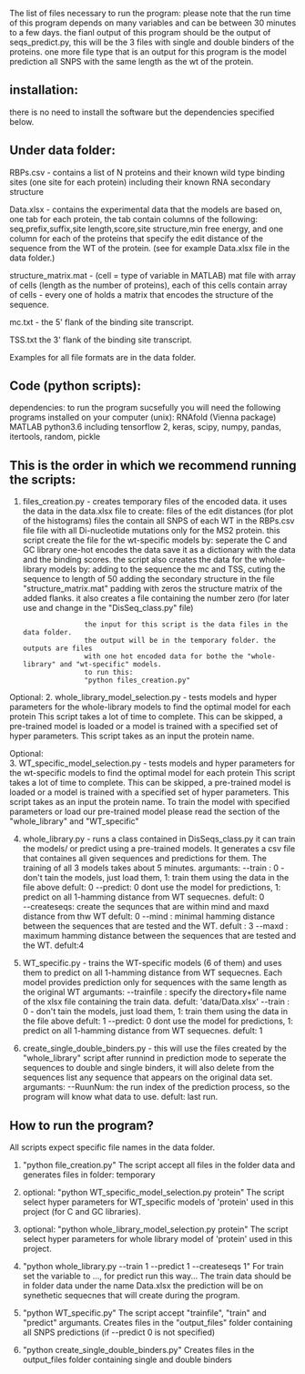 The list of files necessary to run the program:
please note that the run time of this program depends on many variables
and can be between 30 minutes to a few days.
the fianl output of this program should be the output of seqs_predict.py,
this will be the 3 files with single and double binders of the proteins.
one more file type that is an output for this program is the model prediction
all SNPS with the same length as the wt of the protein.

installation:
------------
there is no need to install the software but the dependencies specified below.

Under data folder:
------------
RBPs.csv -
	contains a list of N proteins and their known wild type binding sites
	(one site for each protein) including their known RNA secondary structure

Data.xlsx - 
	contains the experimental data that the models are based on,
	one tab for each protein, the tab contain columns of the following:
		seq,prefix,suffix,site length,score,site structure,min free energy,
		and one column for each of the proteins that specify the edit distance
		of the sequence from the WT of the protein. 
		(see for example Data.xlsx file in the data folder.) 

structure_matrix.mat -
	(cell = type of variable in MATLAB)
	mat file with array of cells (length as the number of proteins),
	each of this cells contain array of cells - every one of holds 
	a matrix that encodes the structure of the sequence.

mc.txt  -
	the 5' flank of the binding site transcript.

TSS.txt
	the 3' flank of the binding site transcript.

Examples for all file formats are in the data folder.	

Code (python scripts):
-----------
dependencies: to run the program sucsefully you will need the following
programs installed on your computer (unix):
	RNAfold (Vienna package)
	MATLAB
	python3.6 including tensorflow 2, keras, scipy, numpy, pandas, itertools,
	random, pickle

This is the order in which we recommend running the scripts:
----------------------------------------------------------
1. files_creation.py - creates temporary files of the encoded data.
					  it uses the data in the data.xlsx file to create:
					  files of the edit distances (for plot of the histograms)
					  files the contain all SNPS of each WT in the RBPs.csv file
					  file with all Di-nucleotide mutations only for the MS2 protein.
					  this script create the file for the wt-specific models by:
							seperate the C and GC library
							one-hot encodes the data
							save it as a dictionary with the data and the binding scores.
					  the script also creates the data for the whole-library models by:
							adding to the sequence the mc and TSS, 
							cuting the sequence to length of 50
							adding the secondary structure in the file "structure_matrix.mat"
							padding with zeros the structure matrix of the added flanks.
					  it also creates a file containing the number zero (for later use and change
					  in the "DisSeq_class.py" file)

					  the input for this script is the data files in the data folder.
					  the output will be in the temporary folder. the outputs are files
					  with one hot encoded data for bothe the "whole-library" and "wt-specific" models.
					  to run this:
					  "python files_creation.py"
					  

Optional: 
2. whole_library_model_selection.py - tests models and hyper parameters for the whole-library models to find the optimal model for each protein
			This script takes a lot of time to complete.
			This can be skipped, a pre-trained model is loaded or a model is trained with a specified set of
			hyper parameters. This script takes as an input the protein name.

Optional: 			
3. WT_specific_model_selection.py - tests models and hyper parameters for the wt-specific models to find the optimal model for each protein
			This script takes a lot of time to complete.
			This can be skipped, a pre-trained model is loaded or a model is trained with a specified set of
			hyper parameters. This script takes as an input the protein name.
			To train the model with specified parameters or load our pre-trained model please read
			the section of the "whole_library" and "WT_specific"
						
4. whole_library.py - runs a class contained in DisSeqs_class.py
					it can train the models/ or predict using a pre-trained models.
                    It generates a csv file that containes all given sequences and predictions for them.
                    The training of all 3 models takes about 5 minutes.
					argumants:
					--train : 0 - don't tain the models, just load them, 1: train them using the
								   data in the file above
								   defult: 0
					--predict: 0 dont use the model for predictions, 1: predict on all 1-hamming
								  distance from WT sequecnes. 
								  defult: 0				
					--createseqs: create the sequnces that are within mind and maxd distance from thw WT
								  defult: 0
					--mind : 	   minimal hamming distance between the sequences that are tested and the WT.
									defult : 3
					--maxd : 	   maximum hamming distance between the sequences that are tested and the WT.
									defult:4

5. WT_specific.py - trains the WT-specific models (6 of them) and uses them to predict on all 1-hamming
						distance from WT sequecnes. 
						Each model provides prediction only for sequences with the same length as the
						original WT
						argumants:
						--trainfile : specify the directory+file name of the xlsx file containing the 
									  train data. 
									  defult: 'data/Data.xlsx'
						--train : 0 - don't tain the models, just load them, 1: train them using the
									   data in the file above
									   defult: 1
						--predict: 0 dont use the model for predictions, 1: predict on all 1-hamming
									  distance from WT sequecnes. 
									  defult: 1
					
6. create_single_double_binders.py - this will use the files created by the "whole_library" script after
									 runnind in prediction mode to seperate the sequences to double and 
									 single binders, it will also delete from the sequences list any
									 sequence that appears on the original data set.
									 argumants:
									 --RuunNum: the run index of the prediction process, so the program 
												will know what data to use.
												defult: last run.


How to run the program?
---------------------

All scripts expect specific file names in the data folder.

1. "python file_creation.py"
   The script accept all files in the folder data
   and generates files in folder: temporary

2. optional:
	"python WT_specific_model_selection.py protein"
	The script select hyper parameters for WT_specific models of 'protein' 
	used in this project (for C and GC libraries).

3. optional:
	"python whole_library_model_selection.py protein"
	The script select hyper parameters for whole library model of 'protein' 
	used in this project.
	
4. "python whole_library.py --train 1 --predict 1 --createseqs 1"
   For train set the variable to ..., for predict run this way...
   The train data should be in folder data under the name Data.xlsx
   the prediction will be on synethetic sequecnes that will create during the program.


5. "python WT_specific.py"
	The script accept "trainfile", "train" and "predict" argumants.
	Creates files in the "output_files" folder containing all SNPS predictions
	(if --predict 0 is not specified)

6. "python create_single_double_binders.py"
	Creates files in the output_files folder containing single and double binders
